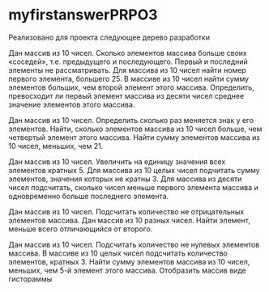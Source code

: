 # myfirstanswerPRPO3
Реализовано для проекта следующее дерево разработки

Дан массив из 10 чисел. Сколько элементов массива больше своих «соседей», т.е. предыдущего и последующего. Первый и последний элементы не рассматривать.
Для массива из 10 чисел найти номер первого элемента, большего 25.
В массиве из 10 чисел найти сумму элементов больших, чем второй элемент этого массива.
Определить, превосходит ли первый элемент массива из десяти чисел среднее значение элементов этого массива.

Дан массив из 10 чисел. Определить сколько раз меняется знак у его элементов.
Найти, сколько элементов массива из 10 чисел больше, чем четвертый элемент этого массива.
Найти сумму элементов массива из 10 чисел, меньших, чем 21.

Дан массив из 10 чисел. Увеличить на единицу значения всех элементов кратных 5.
Для массива из 10 целых чисел подчитать сумму элементов, значения которых не кратны 3.
Для массива из десяти чисел подсчитать, сколько чисел меньше первого элемента массива и одновременно больше последнего элемента.

Дан массив из 10 чисел. Подсчитать количество не отрицательных элементов массива.
Дан массив из 10 разных чисел. Найти элемент, меньше всего отличающийся от второго.

Дан массив из 10 чисел. Подсчитать количество не нулевых элементов массива.
В массиве из 10 целых чисел подсчитать количество элементов, кратных 3.
Найти сумму элементов массива из 10 чисел, меньших, чем 5-й элемент этого массива.
Отобразить массив виде гистораммы
